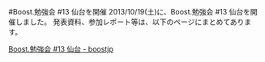 #Boost.勉強会 #13 仙台を開催
2013/10/19(土)に、Boost.勉強会 #13 仙台を開催しました。
発表資料、参加レポート等は、以下のページにまとめてあります。


[Boost.勉強会 #13 仙台 - boostjp](https://sites.google.com/site/boostjp/study_meeting/study13)
